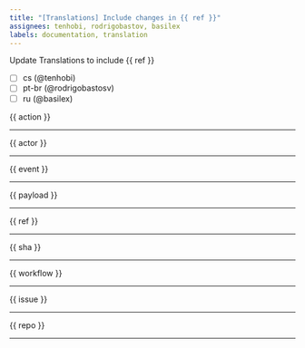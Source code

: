 ```yaml
---
title: "[Translations] Include changes in {{ ref }}"
assignees: tenhobi, rodrigobastov, basilex
labels: documentation, translation
---
```

Update Translations to include {{ ref }}

- [ ] cs (@tenhobi)
- [ ] pt-br (@rodrigobastosv)
- [ ] ru (@basilex)

{{ action }}

---

{{ actor }}

---

{{ event }}

---

{{ payload }}

---

{{ ref }}

---

{{ sha }}

---

{{ workflow }}

---

{{ issue }}

---

{{ repo }}

---